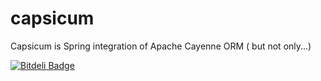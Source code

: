 capsicum
========

 Capsicum is Spring integration of Apache Cayenne ORM ( but not only...)


[![Bitdeli Badge](https://d2weczhvl823v0.cloudfront.net/devacfr/capsicum/trend.png)](https://bitdeli.com/free "Bitdeli Badge")

